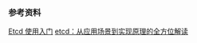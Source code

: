 


### 参考资料
[Etcd 使用入门](https://www.jianshu.com/p/f68028682192)
[etcd：从应用场景到实现原理的全方位解读](https://www.infoq.cn/article/etcd-interpretation-application-scenario-implement-principle/)